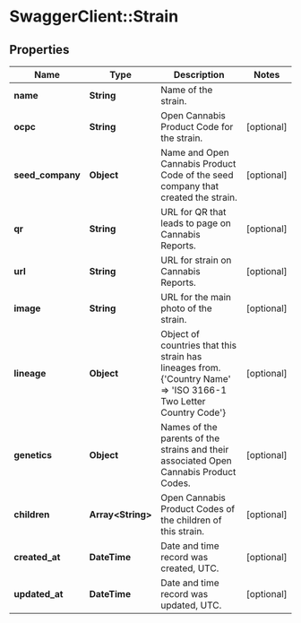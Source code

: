 # SwaggerClient::Strain

## Properties
Name | Type | Description | Notes
------------ | ------------- | ------------- | -------------
**name** | **String** | Name of the strain. | 
**ocpc** | **String** | Open Cannabis Product Code for the strain. | [optional] 
**seed_company** | **Object** | Name and Open Cannabis Product Code of the seed company that created the strain. | [optional] 
**qr** | **String** | URL for QR that leads to page on Cannabis Reports. | [optional] 
**url** | **String** | URL for strain on Cannabis Reports. | [optional] 
**image** | **String** | URL for the main photo of the strain. | [optional] 
**lineage** | **Object** | Object of countries that this strain has lineages from. {&#39;Country Name&#39; &#x3D;&gt; &#39;ISO 3166-1 Two Letter Country Code&#39;} | [optional] 
**genetics** | **Object** | Names of the parents of the strains and their associated Open Cannabis Product Codes. | [optional] 
**children** | **Array&lt;String&gt;** | Open Cannabis Product Codes of the children of this strain. | [optional] 
**created_at** | **DateTime** | Date and time record was created, UTC. | [optional] 
**updated_at** | **DateTime** | Date and time record was updated, UTC. | [optional] 


